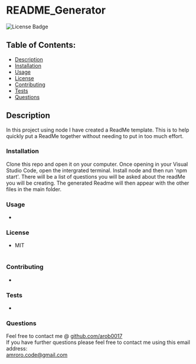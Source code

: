 # README_Generator

  ![License Badge](https://img.shields.io/badge/license-MIT-yellowgreen)  
    
  ## Table of Contents: 
  * [Description](#description)
  * [Installation](#installation)
  * [Usage](#usage)
  * [License](#license)
  * [Contributing](#Contributing)
  * [Tests](#tests)
  * [Questions](#questions)  <br> 
  ## Description 
  In this project using node I have created a ReadMe template. This is to help quickly put a ReadMe together without needing to put in too much effort. <br>

  ### Installation 
  Clone this repo and open it on your computer. Once opening in your Visual Studio Code, open the intergrated terminal. Install node and then run 'npm start'. There will be a list of questions you will be asked about the readMe you will be creating. The generated Readme will then appear with the other files in the main folder. <br>

  ### Usage 
  - <br>
  ### License
  * MIT <br><br>

  ### Contributing 
  * 
  ### Tests 
  * 
  ### Questions 
  Feel free to contact me @ [github.com/arob0017](https://www.github.com/arob0017)<br>
  If you have further questions please feel free to contact me using this email address:<br>
  <amroro.code@gmail.com>
  
